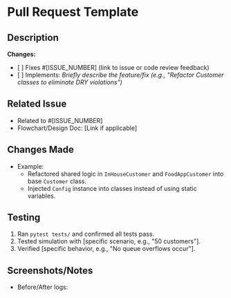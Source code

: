 # Pull Request Template

<!-- PR Title: Use Conventional Commits (e.g., "fix: correct time calculation in FoodAppCustomer") -->

## Description

<!-- Clearly describe the purpose of this PR. What problem does it solve? -->

**Changes:**

- \[ \] Fixes #\[ISSUE_NUMBER\] (link to issue or code review feedback)
- \[ \] Implements: _Briefly describe the feature/fix (e.g., "Refactor Customer
  classes to eliminate DRY violations")_

## Related Issue

<!-- Link to the GitHub issue or code review discussion (e.g., "Addresses code review feedback: DRY violations in Customer classes") -->

- Related to #\[ISSUE_NUMBER\]
- Flowchart/Design Doc: \[Link if applicable\]

## Changes Made

<!-- Bullet-point list of key changes -->

- Example:
  - Refactored shared logic in `InHouseCustomer` and `FoodAppCustomer` into base
    `Customer` class.
  - Injected `Config` instance into classes instead of using static variables.

## Testing

<!-- Steps to verify your changes work as intended -->

1. Ran `pytest tests/` and confirmed all tests pass.
1. Tested simulation with \[specific scenario, e.g., "50 customers"\].
1. Verified \[specific behavior, e.g., "No queue overflows occur"\].

## Screenshots/Notes

<!-- Add screenshots, logs, or design notes if relevant -->

- Before/After logs:
